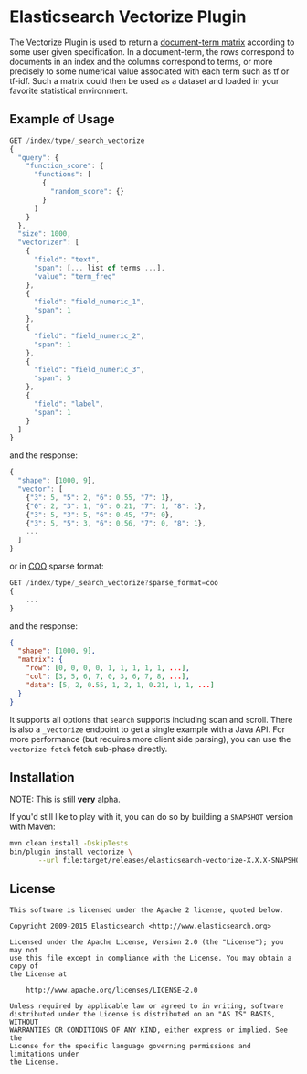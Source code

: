 Elasticsearch Vectorize Plugin
==============================

The Vectorize Plugin is used to return a
[document-term matrix](https://en.wikipedia.org/wiki/Document-term_matrix)
according to some user given specification. In a document-term, the rows
correspond to documents in an index and the columns correspond to terms, or
more precisely to some numerical value associated with each term such as tf or
tf-idf. Such a matrix could then be used as a dataset and loaded in your
favorite statistical environment.

Example of Usage
----------------

```js
GET /index/type/_search_vectorize
{
  "query": {
    "function_score": {
      "functions": [
        {
          "random_score": {}
        }
      ]
    }
  },
  "size": 1000,
  "vectorizer": [
    {
      "field": "text",
      "span": [... list of terms ...],
      "value": "term_freq"
    },
    {
      "field": "field_numeric_1",
      "span": 1
    },
    {
      "field": "field_numeric_2",
      "span": 1
    },
    {
      "field": "field_numeric_3",
      "span": 5
    },
    {
      "field": "label",
      "span": 1
    }
  ]
}
```

and the response:

```js
{
  "shape": [1000, 9],
  "vector": [
    {"3": 5, "5": 2, "6": 0.55, "7": 1},
    {"0": 2, "3": 1, "6": 0.21, "7": 1, "8": 1},
    {"3": 5, "3": 5, "6": 0.45, "7": 0},
    {"3": 5, "5": 3, "6": 0.56, "7": 0, "8": 1},
    ...
  ]
}
```

or in [COO](https://en.wikipedia.org/wiki/Sparse_matrix) sparse format:

```js
GET /index/type/_search_vectorize?sparse_format=coo
{
    ...
}
```

and the response:

```json
{
  "shape": [1000, 9],
  "matrix": {
    "row": [0, 0, 0, 0, 1, 1, 1, 1, 1, ...],
    "col": [3, 5, 6, 7, 0, 3, 6, 7, 8, ...],
    "data": [5, 2, 0.55, 1, 2, 1, 0.21, 1, 1, ...]
  }
}
```

It supports all options that `search` supports including scan and scroll.
There is also a `_vectorize` endpoint to get a single example with a Java API.
For more performance (but requires more client side parsing), you can use the
`vectorize-fetch` fetch sub-phase directly.

Installation
------------

NOTE: This is still **very** alpha.

If you'd still like to play with it, you can do so by building a `SNAPSHOT`
version with Maven:

```bash
mvn clean install -DskipTests
bin/plugin install vectorize \
       --url file:target/releases/elasticsearch-vectorize-X.X.X-SNAPSHOT.zip
```

License
-------

    This software is licensed under the Apache 2 license, quoted below.

    Copyright 2009-2015 Elasticsearch <http://www.elasticsearch.org>

    Licensed under the Apache License, Version 2.0 (the "License"); you may not
    use this file except in compliance with the License. You may obtain a copy of
    the License at

        http://www.apache.org/licenses/LICENSE-2.0

    Unless required by applicable law or agreed to in writing, software
    distributed under the License is distributed on an "AS IS" BASIS, WITHOUT
    WARRANTIES OR CONDITIONS OF ANY KIND, either express or implied. See the
    License for the specific language governing permissions and limitations under
    the License.

